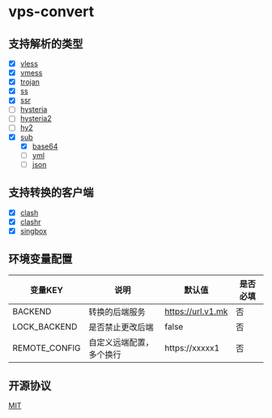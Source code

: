 # vps-convert

## 支持解析的类型

- [x] [vless](vless)
- [x] [vmess](vmess)
- [x] [trojan](trojan)
- [x] [ss](ss)
- [x] [ssr](ssr)
- [ ] [hysteria]()
- [ ] [hysteria2]()
- [ ] [hy2]()
- [x] [sub]()
    - [x] [base64]()
    - [ ] [yml]()
    - [ ] [json]()

## 支持转换的客户端

- [x] [clash](clash)
- [x] [clashr](clash)
- [x] [singbox](v2ray)

## 环境变量配置

| 变量KEY       | 说明                     | 默认值            | 是否必填 |
| ------------- | ------------------------ | ----------------- | -------- |
| BACKEND       | 转换的后端服务           | https://url.v1.mk | 否       |
| LOCK_BACKEND  | 是否禁止更改后端         | false             | 否       |
| REMOTE_CONFIG | 自定义远端配置，多个换行 | https://xxxxx1    | 否       |

## 开源协议

[MIT](../../LICENSE)
